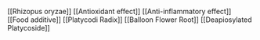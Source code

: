 [[Rhizopus oryzae]]
[[Antioxidant effect]]
[[Anti-inflammatory effect]]
[[Food additive]]
[[Platycodi Radix]]
[[Balloon Flower Root]]
[[Deapiosylated Platycoside]]
